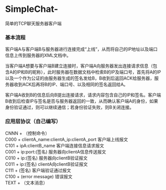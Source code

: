# SimpleChat-
简单的TCP聊天服务器客户端
### 基本流程
客户端A与客户端B与服务器进行连接完成“上线”，从而将自己的IP地址以及端口信息上传到服务器的XML文档中。
  
当客户端A想要与客户端B建立连接时，客户端A向服务器发出连接请求信息（包含A的IP和B的昵称），此时服务器在数据文档中检索B的IP及端口号，首先将A的IP以及一个作为公证的由服务器生成的签名发给B，B收到后返回ACK给服务器，服务器收到ACK后再将B的IP、端口号、以及相同的签名返回给A。  
  
客户端A收到B的信息后向B提出连接请求，请求内容包含自己的IP和签名。客户端B收到后检查IP与签名是否与服务器返回的一致，从而确认客户端A的身份，如果身份验证通过，则可以继续通信；若身份验证失败，则B关闭连接。  
### 应用层协议（自己编写）  
CNNN + （控制命令）  
  C000 + clientA_name:clientA_ip:clientA_port  客户端上线报文  
  C101 + ipA:clientB_name     客户端连接信息请求报文  
  C001 + ip:port:(签名)   服务器向clientA信息传送报文  
  C010 + ip:(签名)        服务器向clientB验证报文  
  C011 + ip:(签名)        clientA向clientB验证报文  
  C111 + (签名)           客户端验证通过报文  
  C100 + (error message)  错误报文  
TEXT + （文本消息）  
 
